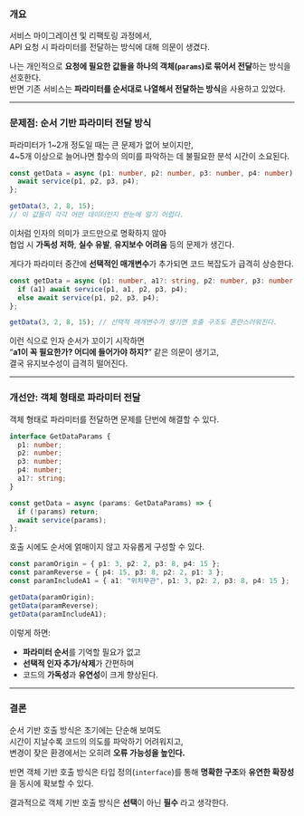 
### 개요

서비스 마이그레이션 및 리팩토링 과정에서,  
API 요청 시 파라미터를 전달하는 방식에 대해 의문이 생겼다.

나는 개인적으로 **요청에 필요한 값들을 하나의 객체(`params`)로 묶어서 전달**하는 방식을 선호한다.  
반면 기존 서비스는 **파라미터를 순서대로 나열해서 전달하는 방식**을 사용하고 있었다.

---

### 문제점: 순서 기반 파라미터 전달 방식

파라미터가 1~2개 정도일 때는 큰 문제가 없어 보이지만,  
4~5개 이상으로 늘어나면 함수의 의미를 파악하는 데 불필요한 분석 시간이 소요된다.

```typescript
const getData = async (p1: number, p2: number, p3: number, p4: number) => {
  await service(p1, p2, p3, p4);
};

getData(3, 2, 8, 15); 
// 이 값들이 각각 어떤 데이터인지 한눈에 알기 어렵다.
```

이처럼 인자의 의미가 코드만으로 명확하지 않아  
협업 시 **가독성 저하**, **실수 유발**, **유지보수 어려움** 등의 문제가 생긴다.

게다가 파라미터 중간에 **선택적인 매개변수**가 추가되면 코드 복잡도가 급격히 상승한다.

```typescript
const getData = async (p1: number, a1?: string, p2: number, p3: number, p4: number) => {
  if (a1) await service(p1, a1, p2, p3, p4);
  else await service(p1, p2, p3, p4);
};

getData(3, 2, 8, 15); // 선택적 매개변수가 생기면 호출 구조도 혼란스러워진다.
```

이런 식으로 인자 순서가 꼬이기 시작하면  
“**a1이 꼭 필요한가? 어디에 들어가야 하지?**” 같은 의문이 생기고,  
결국 유지보수성이 급격히 떨어진다.

---

### 개선안: 객체 형태로 파라미터 전달

객체 형태로 파라미터를 전달하면 문제를 단번에 해결할 수 있다.

```typescript
interface GetDataParams {
  p1: number;
  p2: number;
  p3: number;
  p4: number;
  a1?: string;
}

const getData = async (params: GetDataParams) => {
  if (!params) return;
  await service(params);
};
```

호출 시에도 순서에 얽매이지 않고 자유롭게 구성할 수 있다.

```typescript
const paramOrigin = { p1: 3, p2: 2, p3: 8, p4: 15 };
const paramReverse = { p4: 15, p3: 8, p2: 2, p1: 3 };
const paramIncludeA1 = { a1: "위치무관", p1: 3, p2: 2, p3: 8, p4: 15 };

getData(paramOrigin);
getData(paramReverse);
getData(paramIncludeA1);
```

이렇게 하면:

- **파라미터 순서**를 기억할 필요가 없고
- **선택적 인자 추가/삭제**가 간편하며
- 코드의 **가독성**과 **유연성**이 크게 향상된다.

---

### 결론

순서 기반 호출 방식은 초기에는 단순해 보여도  
시간이 지날수록 코드의 의도를 파악하기 어려워지고,  
변경이 잦은 환경에서는 오히려 **오류 가능성을 높인다.**

반면 객체 기반 호출 방식은 타입 정의(`interface`)를 통해
**명확한 구조**와 **유연한 확장성**을 동시에 확보할 수 있다.

결과적으로 객체 기반 호출 방식은 **선택**이 아닌 **필수** 라고 생각한다.
